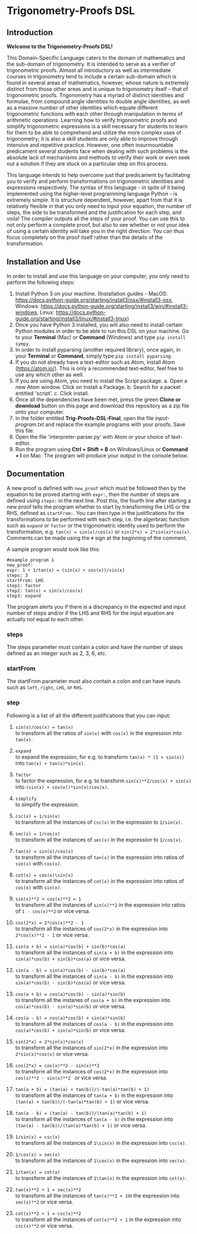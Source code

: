 # Trigonometry-Proofs DSL

## Introduction

**Welcome to the Trigonometry-Proofs DSL!**

This Domain-Specific Language caters to the domain of mathematics and the sub-domain of trigonometry. It is intended to serve as a verifier of trigonometric proofs. Almost all introductory as well as intermediate courses in trigonometry tend to include a certain sub-domain which is found in several areas of mathematics, however, whose nature is extremely distinct from those other areas and is unique to trigonometry itself – that of trigonometric proofs. Trigonometry has a myriad of distinct identities and formulae, from compound angle identities to double angle identities, as well as a massive number of other identities which equate different trigonometric functions with each other through manipulation in terms of arithmetic operations. Learning how to verify trigonometric proofs and simplify trigonometric expressions is a skill necessary for students to learn for them to be able to comprehend and utilize the more complex uses of trigonometry; it is also a skill students are only able to improve through intensive and repetitive practice. However, one often insurmountable predicament several students face when dealing with such problems is the absolute lack of mechanisms and methods to verify their work or even seek out a solution if they are stuck on a particular step on this process.

This language intends to help overcome just that predicament by facilitating you to verify and perform transformations on trigonometric identities and expressions respectively. The syntax of this language - in spite of it being implemented using the higher-level programming language Python - is extremely simple. It is structure dependent, however, apart from that it is relatively flexible in that you only need to input your equation, the number of steps, the side to be transformed and the justification for each step, and voila! The compiler outputs all the steps of your proof. You can use this to not only perform a complete proof, but also to see whether or not your idea of using a certain identity will take you in the right direction. You can thus focus completely on the proof itself rather than the details of the transformation.

## Installation and Use

In order to install and use this language on your computer, you only need to perform the following steps:

1. Install Python 3 on your machine. (Installation guides - MacOS: https://docs.python-guide.org/starting/install3/osx/#install3-osx, Windows: https://docs.python-guide.org/starting/install3/win/#install3-windows, Linux: https://docs.python-guide.org/starting/install3/linux/#install3-linux)
2. Once you have Python 3 installed, you will also need to install certain Python modules in order to be able to run this DSL on your machine. Go to your **Terminal** (Mac) or **Command** (Windows) and type ```pip install sympy```.
3. In order to install pyparsing (another required library), once again, in your **Terminal** or **Command**, simply type ```pip install pyparsing```.
4. If you do not already have a text-editor such as Atom, install Atom (https://atom.io/). This is only a recommended text-editor, feel free to use any which other as well.
5. If you are using Atom, you need to install the Script package.
    a. Open a new Atom window. Click on Install a Package.
    b. Search for a packet entitled 'script'.
    c. Click install.
6. Once all the dependencies have been met, press the green **Clone or download** button on this page and download this repository as a zip file onto your computer.
7. In the folder entitled **Trig-Proofs-DSL-Final**, open the file *input-program.txt* and replace the example programs with your proofs. Save this file.
8. Open the file 'interpreter-parser.py' with Atom or your choice of text-editor.
9. Run the program using **Ctrl + Shift + B** on Windows/Linux or **Command + I** on Mac. The program will produce your output in the console below.

## Documentation

A new proof is defined with ```new_proof``` which must be followed then by the equation to be proved starting with ```expr:```, then the number of steps are defined using ```steps:``` in the next line. Post this, the fourth line after starting a new proof tells the program whether to start by transforming the LHS or the RHS, defined as ```startFrom:```. You can then type in the justifications for the transformations to be performed with each step, i.e. the algerbraic function such as ```expand``` or ```factor``` or the trigonometric identity used to perform the transformation, e.g. ```tan(x) = sin(x)/cos(x)``` or ```sin(2*x) = 2*sin(x)*cos(x)```. Comments can be made using the ```#``` sign at the beginning of the comment.

A sample program would look like this:

```
#example program 1
new_proof:
expr: 1 + 1/tan(x) = (sin(x) + cos(x))/sin(x)
steps: 3
startFrom: LHS
step1: factor
step2: tan(x) = sin(x)/cos(x)
step3: expand
```

The program alerts you if there is a discrepancy in the expected and input number of steps and/or if the LHS and RHS for the input equation are actually not equal to each other.

### steps

The steps parameter must contain a colon and have the number of steps defined as an integer such as 2, 3, 6, etc.

### startFrom

The startFrom parameter must also contain a colon and can have inputs such as ```left```, ```right```, ```LHS```, or ```RHS```.

### step

Following is a list of all the different justifications that you can input:

1. ```sin(x)/cos(x) = tan(x)```\
to transform all the ratios of ```sin(x)``` with ```cos(x)``` in the expression into ```tan(x)```.

2. ```expand```\
to expand the expression, for e.g. to transform ```tan(x) * (1 + sin(x))``` into ```tan(x) + tan(x)*sin(x)```.

3. ```factor```\
to factor the expression, for e.g. to transform ```sin(x)**2/cos(x) + sin(x)``` into ```(sin(x) + cos(x))*sin(x)/cos(x)```.

4. ```simplify```\
to simplify the expression.

5. ```csc(x) = 1/sin(x)```\
to transform all the instances of ```csc(x)``` in the expression to ```1/sin(x)```.

6. ```sec(x) = 1/cos(x)```\
to transform all the instances of ```sec(x)``` in the expression to ```1/cos(x)```.

7. ```tan(x) = sin(x)/cos(x)``` \
to transform all the instances of ```tan(x)``` in the expression into ratios of ```sin(x)``` with ```cos(x)```.

8. ```cot(x) = cos(x)\sin(x)``` \
to transform all the instances of ```cot(x)``` in the expression into ratios of ```cos(x)``` with ```sin(x)```.

9. ```sin(x)**2 + cos(x)**2 = 1```\
to transform all the instances of ```sin(x)**2``` in the expression into ratios of ```1 - cos(x)**2``` or vice versa.

10. ```cos(2*x) = 2*cos(x)**2 - 1```\
to transform all the instances of ```cos(2*x)``` in the expression into ```2*cos(x)**2 - 1``` or vice versa.

11. ```sin(a + b) = sin(a)*cos(b) + sin(b)*cos(a)```\
to transform all the instances of ```sin(a + b)```  in the expression into ```sin(a)*cos(b) + sin(b)*cos(a)``` or vice versa.

12. ```sin(a - b) = sin(a)*cos(b) - sin(b)*cos(a)```\
to transform all the instances of ```sin(a - b)``` in the expression into ```sin(a)*cos(b) - sin(b)*cos(a)``` or vice versa.

13. ```cos(a + b) = cos(a)*cos(b) - sin(a)*sin(b)```\
to transform all the instanes of ```cos(a + b)``` in the expression into  ```cos(a)*cos(b) - sin(a)*sin(b)``` or vice versa.

14. ```cos(a - b) = cos(a)*cos(b) + sin(a)*sin(b)```\
to transform all the instances of  ```cos(a - b)``` in the expression into ```cos(a)*cos(b) + sin(a)*sin(b)``` or vice versa.

15.   ```sin(2*x) = 2*sin(x)*cos(x)``` \
to transform all the instances of ```sin(2*x)``` in the expression into ```2*sin(x)*cos(x)``` or vice versa.

16. ```cos(2*x) = cos(x)**2 - sin(x)**2```\
to transform all the instances of ```cos(2*x)``` in the expression into ```cos(x)**2 - sin(x)**2 ``` or vice versa.

17. ```tan(a + b) = (tan(a) + tan(b))/(-tan(a)*tan(b) + 1)```\
to transform all the instances of ```tan(a + b)``` in the expression into ```(tan(a) + tan(b))/(-tan(a)*tan(b) + 1)``` or vice versa.

18. ```tan(a - b) = (tan(a) - tan(b))/(tan(a)*tan(b) + 1)```\
to transform all the instances of ```tan(a - b)``` in the expression into ```(tan(a) - tan(b))/(tan(a)*tan(b) + 1)``` or vice versa.

19. ```1/sin(x) = csc(x)```\
to transform all the instances of ```1\sin(x)```  in the expression into ```csc(x)```.

20. ```1/cos(x) = sec(x)```\
to transform all the instances of ```1\cos(x)```  in the expression into ```sec(x)```.

21. ```1/tan(x) = cot(x)```\
to transform all the instances of ```1\tan(x)```  in the expression into ```cot(x)```.

22. ```tan(x)**2 + 1 = sec(x)**2```\
to transform all the instances of ```tan(x)**2 + 1```in the expression into ```sec(x)**2``` or vice versa.

23. ```cot(x)**2 + 1 = csc(x)**2```\
to transform all the instances of ```cot(x)**2 + 1``` in the expression into ```csc(x)**2``` or vice versa.



